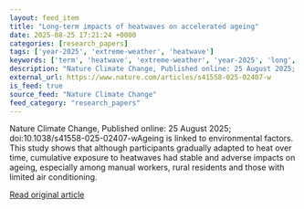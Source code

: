 ```yaml
---
layout: feed_item
title: "Long-term impacts of heatwaves on accelerated ageing"
date: 2025-08-25 17:21:24 +0000
categories: [research_papers]
tags: ['year-2025', 'extreme-weather', 'heatwave']
keywords: ['term', 'heatwave', 'extreme-weather', 'year-2025', 'long', 'impacts']
description: "Nature Climate Change, Published online: 25 August 2025; doi:10"
external_url: https://www.nature.com/articles/s41558-025-02407-w
is_feed: true
source_feed: "Nature Climate Change"
feed_category: "research_papers"
---
```


Nature Climate Change, Published online: 25 August 2025; doi:10.1038/s41558-025-02407-wAgeing is linked to environmental factors. This study shows that although participants gradually adapted to heat over time, cumulative exposure to heatwaves had stable and adverse impacts on ageing, especially among manual workers, rural residents and those with limited air conditioning.

[Read original article](https://www.nature.com/articles/s41558-025-02407-w)
